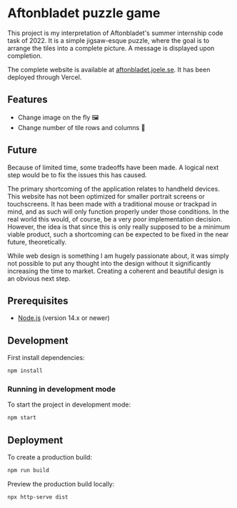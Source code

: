 # Aftonbladet puzzle game

This project is my interpretation of Aftonbladet's summer internship code task of 2022. It is a simple jigsaw-esque puzzle, where the goal is to arrange the tiles into a complete picture. A message is displayed upon completion.

The complete website is available at [aftonbladet.joele.se](https://aftonbladet.joele.se/). It has been deployed through Vercel.

## Features

- Change image on the fly 🖼
- Change number of tile rows and columns 🚣

## Future
Because of limited time, some tradeoffs have been made. A logical next step would be to fix the issues this has caused.

The primary shortcoming of the application relates to handheld devices. This website has not been optimized for smaller portrait screens or touchscreens. It has been made with a traditional mouse or trackpad in mind, and as such will only function properly under those conditions. In the real world this would, of course, be a very poor implementation decision. However, the idea is that since this is only really supposed to be a minimum viable product, such a shortcoming can be expected to be fixed in the near future, theoretically.

While web design is something I am hugely passionate about, it was simply not possible to put any thought into the design without it significantly increasing the time to market. Creating a coherent and beautiful design is an obvious next step.

## Prerequisites

- [Node.js](https://nodejs.org/) (version 14.x or newer)

## Development

First install dependencies:

```sh
npm install
```

### Running in development mode

To start the project in development mode:

```sh
npm start
```

## Deployment

To create a production build:

```sh
npm run build
```

Preview the production build locally:

```sh
npx http-serve dist
```

